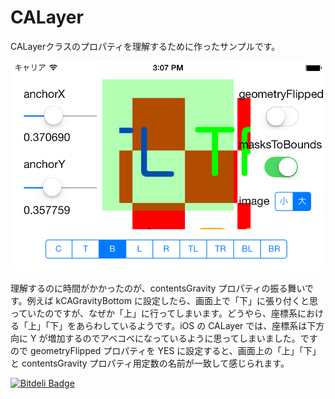 CALayer
==========

CALayerクラスのプロパティを理解するために作ったサンプルです。

![CALayer](./screenshot.png)

理解するのに時間がかかったのが、contentsGravity プロパティの振る舞いです。例えば kCAGravityBottom に設定したら、画面上で「下」に張り付くと思っていたのですが、なぜか「上」に行ってしまいます。どうやら、座標系における「上」「下」をあらわしているようです。iOS の CALayer では、座標系は下方向に Y が増加するのでアベコベになっているように思ってしまいました。ですので geometryFlipped プロパティを YES に設定すると、画面上の「上」「下」と contentsGravity プロパティ用定数の名前が一致して感じられます。


[![Bitdeli Badge](https://d2weczhvl823v0.cloudfront.net/ynaoto/ioscalayer/trend.png)](https://bitdeli.com/free "Bitdeli Badge")

